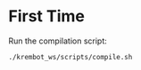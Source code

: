# First Time


Run the compilation script:

```
./krembot_ws/scripts/compile.sh
```































